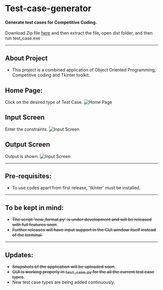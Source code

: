 # Test-case-generator  
#### Generate test cases for Competitive Coding.  
Download Zip file [here](https://github.com/Tanmay-901/Important-details/blob/master/test_case.zip) and then extract 
the file, open dist folder, and then run test_case.exe

------------------------
## About Project  
* This project is a combined application of Object Oriented Programming, Competitive coding and Tkinter toolkit.
## Home Page: 
Click on the desired type of Test Case.
![Home Page](https://github.com/Tanmay-901/test-case-generator/blob/master/Images/Screenshot%20from%202021-01-31%2011-50-36.png)
## Input Screen
Enter the constraints.
![Input Screen](https://github.com/Tanmay-901/test-case-generator/blob/master/Images/Screenshot%20from%202021-01-31%2011-51-09.png)
## Output Screen
Output is shown.
![Input Screen](https://github.com/Tanmay-901/test-case-generator/blob/master/Images/Screenshot%20from%202021-01-31%2011-51-18.png)

------------------------
## Pre-requisites:  
* To use codes apart from first release, 'tkinter' must be installed.  
-------------------------
## To be kept in mind:
* ~~The script 'new_format.py' is under development and will be released with full features soon~~.  
* ~~Further releases will have input support in the GUI window itself instead of the terminal.~~
-------------------------
## Updates:
* ~~Snapshots of the application will be uploaded soon~~.
* ~~GUI is working properly in `test_case.py` for the all the current test case types~~.
* New test case types are being added continuously.
